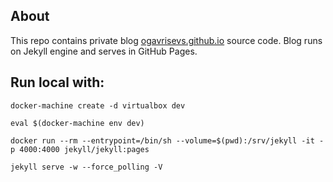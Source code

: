 
About
-----

This repo contains private blog [ogavrisevs.github.io](http://ogavrisevs.github.io/) source code. Blog runs on Jekyll engine and serves in GitHub Pages. 

Run local with: 
---------------  

```
docker-machine create -d virtualbox dev

eval $(docker-machine env dev)

docker run --rm --entrypoint=/bin/sh --volume=$(pwd):/srv/jekyll -it -p 4000:4000 jekyll/jekyll:pages

jekyll serve -w --force_polling -V
```
